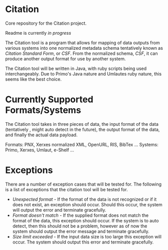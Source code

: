 Citation
==========

Core repository for the Citation project.

Readme is currently *in progress*

The Citation tool is a program that allows for mapping of data outputs from various systems into one normalized metadata schema
tentatively known as *Citation Standard Form*, or *CSF*. From the normalized schema, *CSF*, it can produce another output
format for use by another system.

The Citation tool will be written in Java, with ruby scripts being used interchangeably. Due to Primo's Java nature and Umlautes
ruby nature, this seems like the best choice.

Currently Supported Formats/Systems
===================================
The Citation tool takes in three pieces of data, the input format of the data (tentatively , might auto detect in the future), 
the output format of the data, and finally the actual data payload. 

Formats: PNX, Xerxes normalized XML, OpenURL, RIS, BibTex ...
Systems: Primo, Xerxes, Umlaut, e-Shelf ...

Exceptions
==========
There are a number of exception cases that will be tested for. The following is a list of exceptions that the citation tool will be
tested for.
- *Unexpected format* - If the format of the data is not recognized or if it does not exist, an exception should occur. Should this
					  occur, the system will output the error and terminate gracefully.
- *Format doesn't match* - If the supplied format does not match the format of the data, this exception should occur. If the system
						 is to auto detect, then this should not be a problem, however as of now the system should output the error
						 message and terminate gracefully.
- *Size limit exceeded* - If the input data size is too large this exception will occur. The system should output this error and
						terminate gracefully.